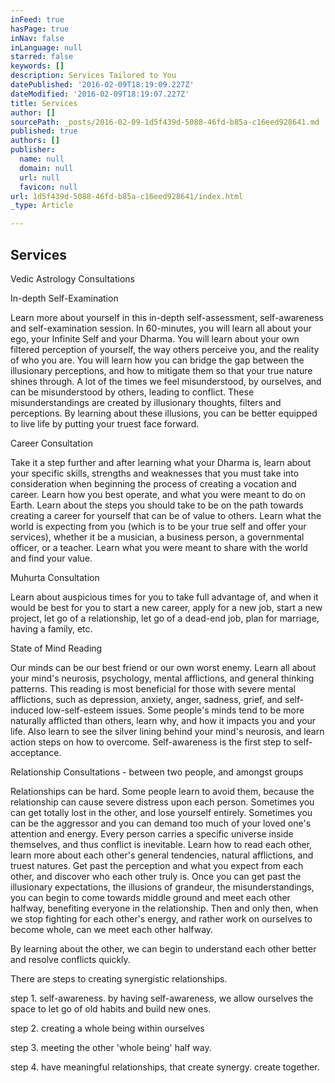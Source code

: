 ```yaml
---
inFeed: true
hasPage: true
inNav: false
inLanguage: null
starred: false
keywords: []
description: Services Tailored to You
datePublished: '2016-02-09T18:19:09.227Z'
dateModified: '2016-02-09T18:19:07.227Z'
title: Services
author: []
sourcePath: _posts/2016-02-09-1d5f439d-5088-46fd-b85a-c16eed928641.md
published: true
authors: []
publisher:
  name: null
  domain: null
  url: null
  favicon: null
url: 1d5f439d-5088-46fd-b85a-c16eed928641/index.html
_type: Article

---
```

## Services

Vedic Astrology Consultations

In-depth Self-Examination

Learn more about yourself in this in-depth self-assessment, self-awareness and self-examination session. In 60-minutes, you will learn all about your ego, your Infinite Self and your Dharma. You will learn about your own filtered perception of yourself, the way others perceive you, and the reality of who you are. You will learn how you can bridge the gap between the illusionary perceptions, and how to mitigate them so that your true nature shines through. A lot of the times we feel misunderstood, by ourselves, and can be misunderstood by others, leading to conflict. These misunderstandings are created by illusionary thoughts, filters and perceptions. By learning about these illusions, you can be better equipped to live life by putting your truest face forward.

Career Consultation

Take it a step further and after learning what your Dharma is, learn about your specific skills, strengths and weaknesses that you must take into consideration when beginning the process of creating a vocation and career. Learn how you best operate, and what you were meant to do on Earth. Learn about the steps you should take to be on the path towards creating a career for yourself that can be of value to others. Learn what the world is expecting from you (which is to be your true self and offer your services), whether it be a musician, a business person, a governmental officer, or a teacher. Learn what you were meant to share with the world and find your value.

Muhurta Consultation

Learn about auspicious times for you to take full advantage of, and when it would be best for you to start a new career, apply for a new job, start a new project, let go of a relationship, let go of a dead-end job, plan for marriage, having a family, etc.

State of Mind Reading

Our minds can be our best friend or our own worst enemy. Learn all about your mind's neurosis, psychology, mental afflictions, and general thinking patterns. This reading is most beneficial for those with severe mental afflictions, such as depression, anxiety, anger, sadness, grief, and self-induced low-self-esteem issues. Some people's minds tend to be more naturally afflicted than others, learn why, and how it impacts you and your life. Also learn to see the silver lining behind your mind's neurosis, and learn action steps on how to overcome. Self-awareness is the first step to self-acceptance.

Relationship Consultations - between two people, and amongst groups

Relationships can be hard. Some people learn to avoid them, because the relationship can cause severe distress upon each person. Sometimes you can get totally lost in the other, and lose yourself entirely. Sometimes you can be the aggressor and you can demand too much of your loved one's attention and energy. Every person carries a specific universe inside themselves, and thus conflict is inevitable. Learn how to read each other, learn more about each other's general tendencies, natural afflictions, and truest natures. Get past the perception and what you expect from each other, and discover who each other truly is. Once you can get past the illusionary expectations, the illusions of grandeur, the misunderstandings, you can begin to come towards middle ground and meet each other halfway, benefiting everyone in the relationship. Then and only then, when we stop fighting for each other's energy, and rather work on ourselves to become whole, can we meet each other halfway. 

By learning about the other, we can begin to understand each other better and resolve conflicts quickly.

There are steps to creating synergistic relationships.

step 1\. self-awareness. by having self-awareness, we allow ourselves the space to let go of old habits and build new ones.

step 2\. creating a whole being within ourselves

step 3\. meeting the other 'whole being' half way. 

step 4\. have meaningful relationships, that create synergy. create together.